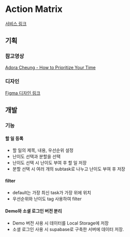 # Action Matrix
[서비스 링크](https://action-matrix.vercel.app/)
## 기획
### 참고영상
[Adora Cheung - How to Prioritize Your Time](https://www.youtube.com/watch?v=XcCmMOWuAF4&t=0s)
### 디자인
[Figma 디자인 링크](https://www.figma.com/design/3AhV4Dnie3x8aVtlsdGp4s/Action-Matrix?t=DggEikbUwZfU0DXF-0)
## 개발
### 기능
#### 할 일 등록
- 할 일의 제목, 내용, 우선순위 설정
- 난이도 선택과 분할을 선택
- 난이도 선택 시 난이도 부여 후 할 일 저장
- 분할 선택 시 여러 개의 subtask로 나누고 난이도 부여 후 저장
#### filter
- default는 가장 최신 task가 가장 위에 위치
- 우선순위와 난이도 tag 사용하여 filter
#### Demo와 소셜 로그인 버전 분리
- Demo 버전 사용 시 데이터를 Local Storage에 저장
- 소셜 로그인 사용 시 supabase로 구축한 서버에 데이터 저장.

